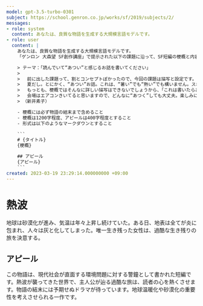 ```yaml
---
model: gpt-3.5-turbo-0301
subject: https://school.genron.co.jp/works/sf/2019/subjects/2/
messages:
- role: system
  content: あなたは、良質な物語を生成する大規模言語モデルです。
- role: user
  content: |
    あなたは、良質な物語を生成する大規模言語モデルです。
    「ゲンロン 大森望 SF創作講座」で提示された以下の課題に沿って、SF短編の梗概と内容に関するアピールを書いてください。

    > テーマ：「読んでいて“あつい”と感じるお話を書いてください」
    >
    > 　前に出した課題って、割とコンセプトぽかったので、今回の課題は描写と設定です。
    > 　夏だし。とにかく、“あつい”お話。これは、“暑い”でも“熱い”でも構いません。スポ根みたいに、“もりあがってあつくなってる”でもいいし、キャラクターの性格設定があつくるしいでもＯＫです。
    > 　もっとも、梗概ではそんなに詳しい描写はできないでしょうから、「これは書いたらあつくなりそう」な設定を考えてね。単純に熱帯地方のお話でもいいし、ひたすら気温が高い惑星のお話でもいいし、溶鉱炉みたいなものを舞台にしてもいいし、性格設定があついんならそんなキャラが出てきそうな設定。
    > 　会場はエアコンきいてると思いますので、どんなに“あつく”しても大丈夫。楽しみにしております。
    > （新井素子）

    - 梗概には必ず物語の結末まで含めること
    - 梗概は1200字程度、アピールは400字程度とすること
    - 形式は以下のようなマークダウンとすること

    ```
    # {タイトル}
    {梗概}

    ## アピール
    {アピール}
    ```
created: 2023-03-19 23:29:14.000000000 +09:00
---
```

# 熱波
地球は砂漠化が進み、気温は年々上昇し続けていた。ある日、地表は全てが炎に包まれ、人々は灰と化してしまった。唯一生き残った女性は、過酷な生き残りの旅を決意する。

## アピール
この物語は、現代社会が直面する環境問題に対する警鐘として書かれた短編です。熱波が襲ってきた世界で、主人公が辿る過酷な旅は、読者の心を熱くさせます。物語の結末には予期せぬドラマが待っています。地球温暖化や砂漠化の重要性を考えさせられる一作です。

